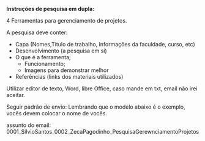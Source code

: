 **Instruções de pesquisa em dupla:**

4 Ferramentas para gerenciamento de projetos.

A pesquisa deve conter:

* Capa (Nomes,Título de trabalho, informações da faculdade, curso, etc)
* Desenvolvimento (a pesquisa em si)
* O que é a ferramenta;
  - Funcionamento; 
  - Imagens para demonstrar melhor
* Referências (links dos materiais utilizados)

Utilizar editor de texto, Word, libre Office, caso mande em txt, email não irei aceitar.

Seguir padrão de envio: Lembrando que o modelo abaixo é o exemplo, vocês devem colocar o nome de vocês.

assunto do email: 0001_SilvioSantos_0002_ZecaPagodinho_PesquisaGerewnciamentoProjetos